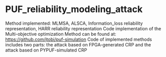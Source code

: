 # PUF_reliability_modeling_attack

Method implemented: MLMSA, ALSCA, Information_loss reliability representation, HARR reliability representation
Code implementation of the Multi-objective optimization Method can be found at: https://github.com/jtobi/puf-simulation
Code of implemented methods includes two parts: the attack based on FPGA-generated CRP and the attack based on PYPUF-simulated CRP
